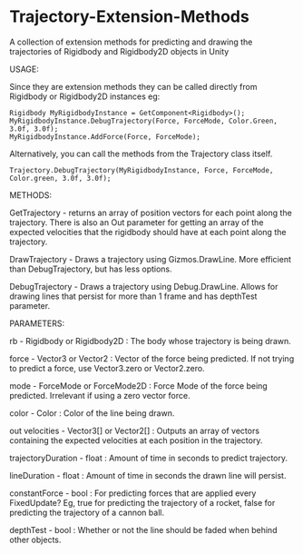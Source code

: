 # Trajectory-Extension-Methods
A collection of extension methods for predicting and drawing the trajectories of Rigidbody and Rigidbody2D objects in Unity

USAGE:

Since they are extension methods they can be called directly from Rigidbody or Rigidbody2D instances eg:

    Rigidbody MyRigidbodyInstance = GetComponent<Rigidbody>();
    MyRigidbodyInstance.DebugTrajectory(Force, ForceMode, Color.Green, 3.0f, 3.0f);
    MyRigidbodyInstance.AddForce(Force, ForceMode);
  
Alternatively, you can call the methods from the Trajectory class itself.

    Trajectory.DebugTrajectory(MyRigidbodyInstance, Force, ForceMode, Color.green, 3.0f, 3.0f);


METHODS:

GetTrajectory - returns an array of position vectors for each point along the trajectory. There is also an Out parameter for getting an array of the expected velocities that the rigidbody should have at each point along the trajectory.

DrawTrajectory - Draws a trajectory using Gizmos.DrawLine. More efficient than DebugTrajectory, but has less options.

DebugTrajectory - Draws a trajectory using Debug.DrawLine. Allows for drawing lines that persist for more than 1 frame and has depthTest parameter.


PARAMETERS:

rb - Rigidbody or Rigidbody2D : The body whose trajectory is being drawn.

force - Vector3 or Vector2 : Vector of the force being predicted. If not trying to predict a force, use Vector3.zero or Vector2.zero.

mode - ForceMode or ForceMode2D : Force Mode of the force being predicted. Irrelevant if using a zero vector force.

color - Color : Color of the line being drawn.

out velocities - Vector3[] or Vector2[] : Outputs an array of vectors containing the expected velocities at each position in the trajectory.

trajectoryDuration - float : Amount of time in seconds to predict trajectory.

lineDuration - float : Amount of time in seconds the drawn line will persist.

constantForce - bool : For predicting forces that are applied every FixedUpdate? Eg, true for predicting the trajectory of a rocket, false for predicting the trajectory of a cannon ball.

depthTest - bool : Whether or not the line should be faded when behind other objects.



